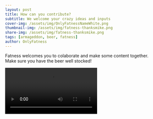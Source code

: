 ```yaml
---
layout: post
title: How can you contribute?
subtitle: We welcome your crazy ideas and inputs
cover-img: /assets/img/OnlyFatnessNameWhite.png
thumbnail-img: /assets/img/fatness-thanksmike.png
share-img: /assets/img/fatness-thanksmike.png
tags: [armageddon, beer, fatness]
author: OnlyFatness
---
```


Fatness welcomes you to colaborate and make some content together.  Make sure you have the beer well stocked!

<video controls>
  <source src="/assets/video/fatness-colab.mp4" type="video/mp4" />

</video>
